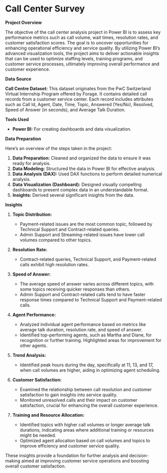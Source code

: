 
# Call Center Survey

**Project Overview**

The objective of the call center analysis project in Power BI is to assess key performance metrics such as call volume, wait times, resolution rates, and customer satisfaction scores. The goal is to uncover opportunities for enhancing operational efficiency and service quality. By utilizing Power BI’s advanced visualization tools, the project aims to deliver actionable insights that can be used to optimize staffing levels, training programs, and customer service processes, ultimately improving overall performance and customer experience.

**Data Source**

**Call Centre Dataset:** This dataset originates from the PwC Switzerland Virtual Internship Program offered by Forage. It contains detailed call records from a customer service center. Each record includes attributes such as Call Id, Agent, Date, Time, Topic, Answered (Yes/No), Resolved, Speed of Answer (in seconds), and Average Talk Duration.

**Tools Used**

- **Power BI:** For creating dashboards and data visualization.

**Data Preparation**

Here’s an overview of the steps taken in the project:

1. **Data Preparation:** Cleaned and organized the data to ensure it was ready for analysis.
2. **Data Modeling:** Structured the data in Power BI for effective analysis.
3. **Data Analysis (DAX):** Used DAX functions to perform detailed numerical analysis.
4. **Data Visualization (Dashboard):** Designed visually compelling dashboards to present complex data in an understandable format.
5. **Insights:** Derived several significant insights from the data.

**Insights**

1. **Topic Distribution:**
   - Payment-related issues are the most common topic, followed by Technical Support and Contract-related queries.
   - Admin Support and Streaming-related issues have lower call volumes compared to other topics.

2. **Resolution Rate:**
   - Contract-related queries, Technical Support, and Payment-related calls exhibit high resolution rates.

3. **Speed of Answer:**
   - The average speed of answer varies across different topics, with some topics receiving quicker responses than others.
   - Admin Support and Contract-related calls tend to have faster response times compared to Technical Support and Payment-related calls.

4. **Agent Performance:**
   - Analyzed individual agent performance based on metrics like average talk duration, resolution rate, and speed of answer.
   - Identified top-performing agents, such as Martha and Diane, for recognition or further training. Highlighted areas for improvement for other agents.

5. **Trend Analysis:**
   - Identified peak hours during the day, specifically at 11, 13, and 17, when call volumes are higher, aiding in optimizing agent scheduling.

6. **Customer Satisfaction:**
   - Examined the relationship between call resolution and customer satisfaction to gain insights into service quality.
   - Monitored unresolved calls and their impact on customer satisfaction, crucial for enhancing the overall customer experience.

7. **Training and Resource Allocation:**
   - Identified topics with higher call volumes or longer average talk durations, indicating areas where additional training or resources might be needed.
   - Optimized agent allocation based on call volumes and topics to improve efficiency and customer service quality.

These insights provide a foundation for further analysis and decision-making aimed at improving customer service operations and boosting overall customer satisfaction.


